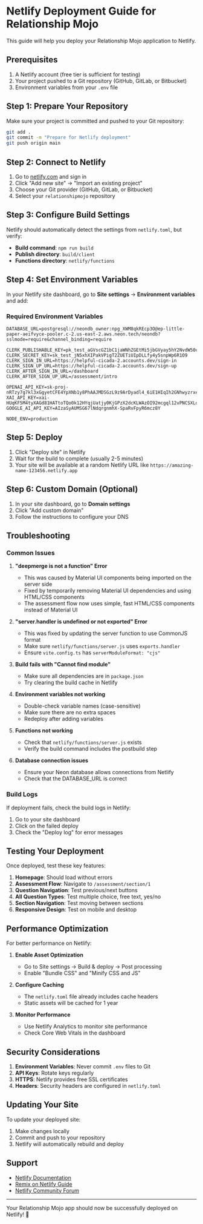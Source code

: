 # Netlify Deployment Guide for Relationship Mojo

This guide will help you deploy your Relationship Mojo application to Netlify.

## Prerequisites

1. A Netlify account (free tier is sufficient for testing)
2. Your project pushed to a Git repository (GitHub, GitLab, or Bitbucket)
3. Environment variables from your `.env` file

## Step 1: Prepare Your Repository

Make sure your project is committed and pushed to your Git repository:

```bash
git add .
git commit -m "Prepare for Netlify deployment"
git push origin main
```

## Step 2: Connect to Netlify

1. Go to [netlify.com](https://netlify.com) and sign in
2. Click "Add new site" → "Import an existing project"
3. Choose your Git provider (GitHub, GitLab, or Bitbucket)
4. Select your `relationshipmojo` repository

## Step 3: Configure Build Settings

Netlify should automatically detect the settings from `netlify.toml`, but verify:

- **Build command**: `npm run build`
- **Publish directory**: `build/client`
- **Functions directory**: `netlify/functions`

## Step 4: Set Environment Variables

In your Netlify site dashboard, go to **Site settings** → **Environment variables** and add:

### Required Environment Variables

```
DATABASE_URL=postgresql://neondb_owner:npg_XWM8qkREcp3O@ep-little-paper-aeifvyce-pooler.c-2.us-east-2.aws.neon.tech/neondb?sslmode=require&channel_binding=require

CLERK_PUBLISHABLE_KEY=pk_test_aGVscGZ1bC1jaWNhZGEtMi5jbGVyay5hY2NvdW50cy5kZXYk
CLERK_SECRET_KEY=sk_test_jN5xhXIPakVPigT2ZUETiUIpDLLfy4y5snpWp6R1O9
CLERK_SIGN_IN_URL=https://helpful-cicada-2.accounts.dev/sign-in
CLERK_SIGN_UP_URL=https://helpful-cicada-2.accounts.dev/sign-up
CLERK_AFTER_SIGN_IN_URL=/dashboard
CLERK_AFTER_SIGN_UP_URL=/assessment/intro

OPENAI_API_KEY=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
XAI_API_KEY=xai-HUqKF5M4tyXAGd81HATtoTQo0k12HYqjUatjy0KjGPzX2dcKLWAzOI92mcgql12vPNCSXLowiB9F4MiQ
GOOGLE_AI_API_KEY=AIzaSyAUMSG67lNdqrgnmhX-SpaRvFpyR6mcz8Y

NODE_ENV=production
```

## Step 5: Deploy

1. Click "Deploy site" in Netlify
2. Wait for the build to complete (usually 2-5 minutes)
3. Your site will be available at a random Netlify URL like `https://amazing-name-123456.netlify.app`

## Step 6: Custom Domain (Optional)

1. In your site dashboard, go to **Domain settings**
2. Click "Add custom domain"
3. Follow the instructions to configure your DNS

## Troubleshooting

### Common Issues

1. **"deepmerge is not a function" Error**
   - This was caused by Material UI components being imported on the server side
   - Fixed by temporarily removing Material UI dependencies and using HTML/CSS components
   - The assessment flow now uses simple, fast HTML/CSS components instead of Material UI

2. **"server.handler is undefined or not exported" Error**
   - This was fixed by updating the server function to use CommonJS format
   - Make sure `netlify/functions/server.js` uses `exports.handler`
   - Ensure `vite.config.ts` has `serverModuleFormat: "cjs"`

2. **Build fails with "Cannot find module"**
   - Make sure all dependencies are in `package.json`
   - Try clearing the build cache in Netlify

3. **Environment variables not working**
   - Double-check variable names (case-sensitive)
   - Make sure there are no extra spaces
   - Redeploy after adding variables

4. **Functions not working**
   - Check that `netlify/functions/server.js` exists
   - Verify the build command includes the postbuild step

5. **Database connection issues**
   - Ensure your Neon database allows connections from Netlify
   - Check that the DATABASE_URL is correct

### Build Logs

If deployment fails, check the build logs in Netlify:
1. Go to your site dashboard
2. Click on the failed deploy
3. Check the "Deploy log" for error messages

## Testing Your Deployment

Once deployed, test these key features:

1. **Homepage**: Should load without errors
2. **Assessment Flow**: Navigate to `/assessment/section/1`
3. **Question Navigation**: Test previous/next buttons
4. **All Question Types**: Test multiple choice, free text, yes/no
5. **Section Navigation**: Test moving between sections
6. **Responsive Design**: Test on mobile and desktop

## Performance Optimization

For better performance on Netlify:

1. **Enable Asset Optimization**
   - Go to Site settings → Build & deploy → Post processing
   - Enable "Bundle CSS" and "Minify CSS and JS"

2. **Configure Caching**
   - The `netlify.toml` file already includes cache headers
   - Static assets will be cached for 1 year

3. **Monitor Performance**
   - Use Netlify Analytics to monitor site performance
   - Check Core Web Vitals in the dashboard

## Security Considerations

1. **Environment Variables**: Never commit `.env` files to Git
2. **API Keys**: Rotate keys regularly
3. **HTTPS**: Netlify provides free SSL certificates
4. **Headers**: Security headers are configured in `netlify.toml`

## Updating Your Site

To update your deployed site:

1. Make changes locally
2. Commit and push to your repository
3. Netlify will automatically rebuild and deploy

## Support

- [Netlify Documentation](https://docs.netlify.com/)
- [Remix on Netlify Guide](https://docs.netlify.com/integrations/frameworks/remix/)
- [Netlify Community Forum](https://community.netlify.com/)

---

Your Relationship Mojo app should now be successfully deployed on Netlify! 🎉
